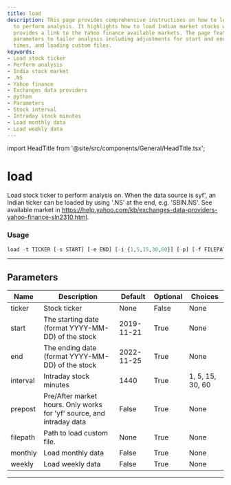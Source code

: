 ```yaml
---
title: load
description: This page provides comprehensive instructions on how to load stock tickers
  to perform analysis. It highlights how to load Indian market stocks with '.NS' and
  provides a link to the Yahoo finance available markets. The page features various
  parameters to tailor analysis including adjustments for start and end dates, interval
  times, and loading custom files.
keywords:
- Load stock ticker
- Perform analysis
- India stock market
- .NS
- Yahoo finance
- Exchanges data providers
- python
- Parameters
- Stock interval
- Intraday stock minutes
- Load monthly data
- Load weekly data
---
```


import HeadTitle from '@site/src/components/General/HeadTitle.tsx';

<HeadTitle title="load - Fa - Stocks - Reference | OpenBB Terminal Docs" />

# load

Load stock ticker to perform analysis on. When the data source is syf', an Indian ticker can be loaded by using '.NS' at the end, e.g. 'SBIN.NS'. See available market in https://help.yahoo.com/kb/exchanges-data-providers-yahoo-finance-sln2310.html.

### Usage

```python
load -t TICKER [-s START] [-e END] [-i {1,5,15,30,60}] [-p] [-f FILEPATH] [-m] [-w] [-r {ytd,1y,2y,5y,6m}]
```

---

## Parameters

| Name | Description | Default | Optional | Choices |
| ---- | ----------- | ------- | -------- | ------- |
| ticker | Stock ticker | None | False | None |
| start | The starting date (format YYYY-MM-DD) of the stock | 2019-11-21 | True | None |
| end | The ending date (format YYYY-MM-DD) of the stock | 2022-11-25 | True | None |
| interval | Intraday stock minutes | 1440 | True | 1, 5, 15, 30, 60 |
| prepost | Pre/After market hours. Only works for 'yf' source, and intraday data | False | True | None |
| filepath | Path to load custom file. | None | True | None |
| monthly | Load monthly data | False | True | None |
| weekly | Load weekly data | False | True | None |

---
